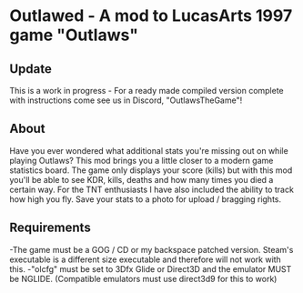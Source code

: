 # Outlawed - A mod to LucasArts 1997 game "Outlaws"
## Update
This is a work in progress - For a ready made compiled version complete with instructions come see us in Discord, "OutlawsTheGame"!

## About
Have you ever wondered what additional stats you're missing out on while playing Outlaws? This mod brings you a little closer to a modern game statistics board. The game only displays your score (kills) but with this mod you'll be able to see KDR, kills, deaths and how many times you died a certain way. For the TNT enthusiasts I have also included the ability to track how high you fly. Save your stats to a photo for upload / bragging rights.

## Requirements
-The game must be a GOG / CD or my backspace patched version. Steam's executable is a different size executable and therefore will not work with this.
-"olcfg" must be set to 3Dfx Glide or Direct3D and the emulator MUST be NGLIDE. (Compatible emulators must use direct3d9 for this to work)
